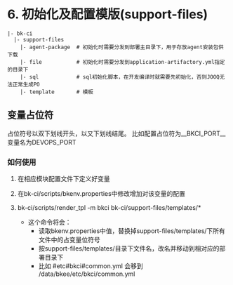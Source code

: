 # 6. 初始化及配置模版(support-files)

```
|- bk-ci
  |- support-files
    |- agent-package  # 初始化时需要分发到部署主目录下，用于存放agent安装包供下载
    |- file           # 初始化时需要分发到application-artifactory.yml指定的目录下
    |- sql            # sql初始化脚本，在开发编译时就需要先初始化，否则JOOQ无法正常生成PO
    |- template       # 模板
```

## 变量占位符

占位符号以双下划线开头，以又下划线结尾。
比如配置占位符为__BKCI_PORT__  变量名为DEVOPS_PORT

### 如何使用

1. 在相应模块配置文件下定义好变量
2. 在bk-ci/scripts/bkenv.properties中修改增加对该变量的配置
3. bk-ci/scripts/render_tpl -m bkci bk-ci/support-files/templates/* 
    
   - 这个命令将会：
     - 读取bkenv.properties中值，替换掉support-files/templates/下所有文件中的占变量位符号
     - 按support-files/templates/目录下文件名，改名并移动到相对应的部署目录下
     - 比如 #etc#bkci#common.yml 会移到 /data/bkee/etc/bkci/common.yml



